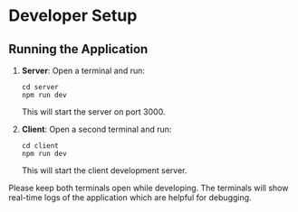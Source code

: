 # Developer Setup

## Running the Application

1. **Server**: Open a terminal and run:
   ```
   cd server
   npm run dev
   ```
   This will start the server on port 3000.

2. **Client**: Open a second terminal and run:
   ```
   cd client
   npm run dev
   ```
   This will start the client development server.

Please keep both terminals open while developing. The terminals will show real-time logs of the application which are helpful for debugging.